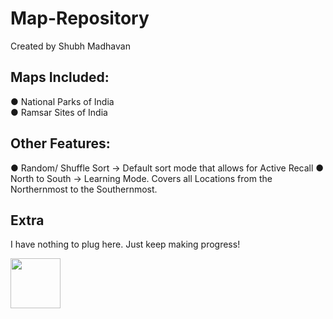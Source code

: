 # Map-Repository
Created by Shubh Madhavan

## Maps Included:
● National Parks of India  
● Ramsar Sites of India  

## Other Features:
● Random/ Shuffle Sort → Default sort mode that allows for Active Recall
● North to South → Learning Mode. Covers all Locations from the Northernmost to the Southernmost.

## Extra
I have nothing to plug here. Just keep making progress!  

<img src="https://github.com/user-attachments/assets/d19c0b80-c5b3-4180-bdca-cb645edcd1ad" height="80" />
